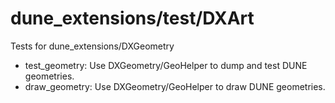 # dune_extensions/test/DXArt
Tests for dune_extensions/DXGeometry

* test_geometry: Use DXGeometry/GeoHelper to dump and test DUNE geometries.
* draw_geometry: Use DXGeometry/GeoHelper to draw DUNE geometries.
